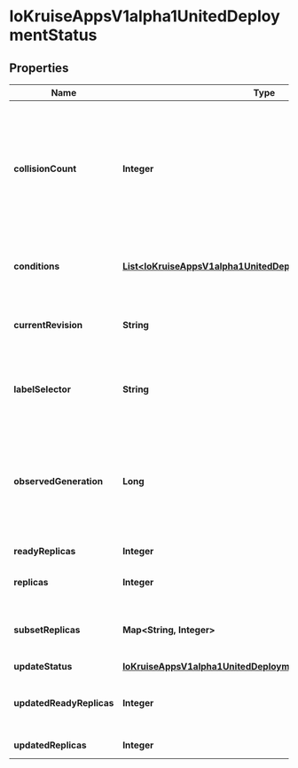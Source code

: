 
# IoKruiseAppsV1alpha1UnitedDeploymentStatus

## Properties
Name | Type | Description | Notes
------------ | ------------- | ------------- | -------------
**collisionCount** | **Integer** | Count of hash collisions for the UnitedDeployment. The UnitedDeployment controller uses this field as a collision avoidance mechanism when it needs to create the name for the newest ControllerRevision. |  [optional]
**conditions** | [**List&lt;IoKruiseAppsV1alpha1UnitedDeploymentStatusConditions&gt;**](IoKruiseAppsV1alpha1UnitedDeploymentStatusConditions.md) | Represents the latest available observations of a UnitedDeployment&#39;s current state. |  [optional]
**currentRevision** | **String** | CurrentRevision, if not empty, indicates the current version of the UnitedDeployment. | 
**labelSelector** | **String** | LabelSelector is label selectors for query over pods that should match the replica count used by HPA. |  [optional]
**observedGeneration** | **Long** | ObservedGeneration is the most recent generation observed for this UnitedDeployment. It corresponds to the UnitedDeployment&#39;s generation, which is updated on mutation by the API Server. |  [optional]
**readyReplicas** | **Integer** | The number of ready replicas. |  [optional]
**replicas** | **Integer** | Replicas is the most recently observed number of replicas. | 
**subsetReplicas** | **Map&lt;String, Integer&gt;** | Records the topology detail information of the replicas of each subset. |  [optional]
**updateStatus** | [**IoKruiseAppsV1alpha1UnitedDeploymentStatusUpdateStatus**](IoKruiseAppsV1alpha1UnitedDeploymentStatusUpdateStatus.md) |  |  [optional]
**updatedReadyReplicas** | **Integer** | The number of ready current revision replicas for this UnitedDeployment. |  [optional]
**updatedReplicas** | **Integer** | The number of pods in current version. | 



